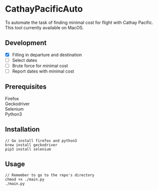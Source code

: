 # CathayPacificAuto
To automate the task of finding minimal cost for flight with Cathay Pacific.<br/>
This tool currently available on MacOS.

## Development
- [x] Filling in departure and destination
- [ ] Select dates
- [ ] Brute force for minimal cost
- [ ] Report dates with minimal cost

## Prerequisites
Firefox<br/>
Geckodriver<br/>
Selenium<br/>
Python3<br/>

## Installation
```
// Go install firefox and python3
brew install geckodriver
pip3 install selenium
```

## Usage
```
// Remember to go to the repo's directory
chmod +x ./main.py
./main.py
```
